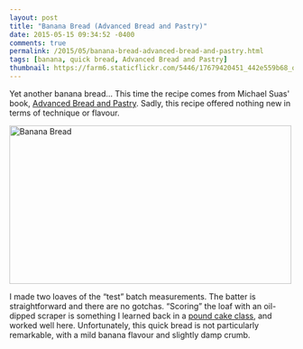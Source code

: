 ```yaml
---
layout: post
title: "Banana Bread (Advanced Bread and Pastry)"
date: 2015-05-15 09:34:52 -0400
comments: true
permalink: /2015/05/banana-bread-advanced-bread-and-pastry.html
tags: [banana, quick bread, Advanced Bread and Pastry]
thumbnail: https://farm6.staticflickr.com/5446/17679420451_442e559b68_q.jpg
---
```


Yet another banana bread… This time the recipe comes from Michael Suas'
book, [Advanced Bread and
Pastry](/tag/advanced-bread-and-pastry/). Sadly, this recipe
offered nothing new in terms of technique or flavour.

<a href="https://www.flickr.com/photos/gnuf/17679420451" title="Banana
Bread by Eric Fung, on Flickr"><img
src="https://c2.staticflickr.com/6/5446/17679420451_442e559b68.jpg"
width="500" height="281" alt="Banana Bread"></a>

I made two loaves of the “test” batch measurements. The batter is
straightforward and there are no gotchas. “Scoring” the loaf with an
oil-dipped scraper is something I learned back in a [pound cake
class](/2005/09/cake-1-pound-cakes.html), and worked well here. 
Unfortunately, this quick bread is not particularly remarkable,
with a mild banana flavour and slightly damp crumb.
